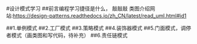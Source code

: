 #设计模式学习
##前言编程学习捷径是什么，
    敲敲敲
    类图介绍网站:https://design-patterns.readthedocs.io/zh_CN/latest/read_uml.html#id1

    
##1.单例模式
##2.工厂模式
##3.策略模式
##4.装饰器模式
##5.门面模式，调停者模式（画类图和写代码，待补充）
##6.责任链模式